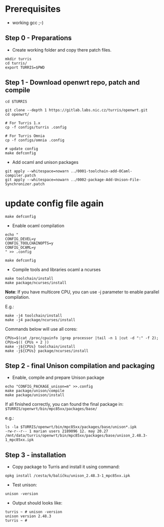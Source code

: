 # Prerequisites

* working gcc ;-)

## Step 0 - Preparations

* Create working folder and copy there patch files.


```shell
mkdir turris
cd turris/
export TURRIS=$PWD
```

## Step 1 - Download openwrt repo, patch and compile

```shell
cd $TURRIS

git clone --depth 1 https://gitlab.labs.nic.cz/turris/openwrt.git
cd openwrt/

# For Turris 1.x
cp -f configs/turris .config

# For Turris Omnia
cp -f configs/omnia .config

# update config
make defconfig
```

* Add ocaml and unison packages

```
git apply --whitespace=nowarn ../0001-toolchain-add-OCaml-compiler.patch
git apply --whitespace=nowarn ../0002-package-Add-Unison-File-Synchronizer.patch
```

# update config file again

```
make defconfig
```

* Enable ocaml compilation

```shell
echo "
CONFIG_DEVEL=y
CONFIG_TOOLCHAINOPTS=y
CONFIG_OCAML=y
" >> .config

make defconfig
```


* Compile tools and libraries ocaml a ncurses

```shell
make toolchain/install
make package/ncurses/install
```

**Note**:
If you have multicore CPU, you can use -j<number> parameter to enable parallel compilation.

E.g.:
```shell
make -j4 toolchain/install
make -j4 package/ncurses/install
```

Commands below will use all cores:
```shell
CPUs=$(cat /proc/cpuinfo |grep processor |tail -n 1 |cut -d ":" -f 2); CPUs=$(( CPUs + 2 ))
make -j${CPUs} toolchain/install
make -j${CPUs} package/ncurses/install
```

## Step 2 - final Unison compilation and packaging

* Enable, compile and prepare Unison package
```shell
echo "CONFIG_PACKAGE_unison=m" >>.config
make package/unison/compile
make package/unison/install
```

If all finished correctly, you can found the final package in: `$TURRIS/openwrt/bin/mpc85xx/packages/base/`

e.g.:
```shell
ls -la $TURRIS/openwrt/bin/mpc85xx/packages/base/unison*.ipk
-rw-r--r-- 1 marian users 2189096 12. may 20.27 /mnt/data/turris/openwrt/bin/mpc85xx/packages/base/unison_2.48.3-1_mpc85xx.ipk
```

## Step 3 - installation
* Copy package to Turris and install it using command:
```shell
opkg install /cesta/k/balíčku/unison_2.48.3-1_mpc85xx.ipk
```

* Test unison:
```shell
unison -version
```

* Output should looks like:
```shell
turris ~ # unison -version
unison version 2.48.3
turris ~ #
```
